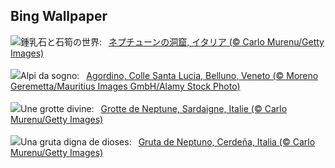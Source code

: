 ## Bing Wallpaper
![](https://www.bing.com/th?id=OHR.NeptunesGrotto_JA-JP9457027054_UHD.jpg&w=1000)鍾乳石と石筍の世界:&nbsp;&ensp;[ネプチューンの洞窟, イタリア (© Carlo Murenu/Getty Images)](https://www.bing.com/th?id=OHR.NeptunesGrotto_JA-JP9457027054_UHD.jpg)
<br><br/>
![](https://www.bing.com/th?id=OHR.CortinaAmpezzo_IT-IT8151089763_UHD.jpg&w=1000)Alpi da sogno:&nbsp;&ensp;[Agordino, Colle Santa Lucia, Belluno, Veneto (© Moreno Geremetta/Mauritius Images GmbH/Alamy Stock Photo)](https://www.bing.com/th?id=OHR.CortinaAmpezzo_IT-IT8151089763_UHD.jpg)
<br><br/>
![](https://www.bing.com/th?id=OHR.NeptunesGrotto_FR-FR0309930376_UHD.jpg&w=1000)Une grotte divine:&nbsp;&ensp;[Grotte de Neptune, Sardaigne, Italie (© Carlo Murenu/Getty Images)](https://www.bing.com/th?id=OHR.NeptunesGrotto_FR-FR0309930376_UHD.jpg)
<br><br/>
![](https://www.bing.com/th?id=OHR.NeptunesGrotto_ES-ES8086917702_UHD.jpg&w=1000)Una gruta digna de dioses:&nbsp;&ensp;[Gruta de Neptuno, Cerdeña, Italia (© Carlo Murenu/Getty Images)](https://www.bing.com/th?id=OHR.NeptunesGrotto_ES-ES8086917702_UHD.jpg)
<br><br/>
